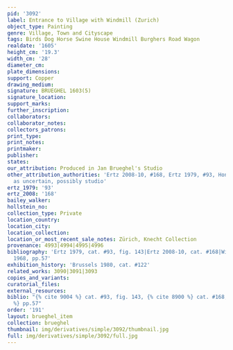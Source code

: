 ```yaml
---
pid: '3092'
label: Entrance to Village with Windmill (Zurich)
object_type: Painting
genre: Village, Town and Cityscape
tags: Birds Dog Horse Swine House Windmill Burghers Road Wagon
realdate: '1605'
height_cm: '19.3'
width_cm: '28'
diameter_cm: 
plate_dimensions: 
support: Copper
drawing_medium: 
signature: BRUEGHEL 1603(5)
signature_location: 
support_marks: 
further_inscription: 
collaborators: 
collaborator_notes: 
collectors_patrons: 
print_type: 
print_notes: 
printmaker: 
publisher: 
states: 
our_attribution: Produced in Jan Brueghel's Studio
other_attribution_authorities: 'Ertz 2008-10, #168, Ertz 1979, #93, Honig database
  as uncertain, possibly studio'
ertz_1979: '93'
ertz_2008: '168'
bailey_walker: 
hollstein_no: 
collection_type: Private
location_country: 
location_city: 
location_collection: 
location_or_most_recent_sale_notes: Zürich, Knecht Collection
provenance: 4993|4994|4995|4996
bibliography: 'Ertz 1979, cat. #93, fig. 143|Ertz 2008-10, cat. #168|Winkelmann-Rhein
  1968, pp.57'
exhibition_history: 'Brussels 1980, cat. #122'
related_works: 3090|3091|3093
copies_and_variants: 
curatorial_files: 
external_resources: 
biblio: "{% cite 9004 %} cat. #93, fig. 143, {% cite 8900 %} cat. #168, {% cite 9394
  %} pp.57"
order: '191'
layout: brueghel_item
collection: brueghel
thumbnail: img/derivatives/simple/3092/thumbnail.jpg
full: img/derivatives/simple/3092/full.jpg
---
```

